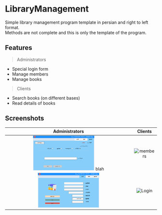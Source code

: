 # LibraryManagement

Simple library management program template in persian and right to left format.\
Methods are not complete and this is only the template of the program.

## Features

> Administrators

- Special login form
- Manage members
- Manage books

> Clients

- Search books (on different bases)
- Read details of books

## Screenshots

| Administrators | Clients |
|:-------------------------:|:-------------------------:|
|<img width="50%" alt="search" src="Docs/Search.png">  blah |  <img width="50%" alt="members" src="Docs/Members.pn">|
|<img width="50%" alt="books" src="Docs/Books.png">  |  <img width="50%" alt="Login" src="Login.png">|